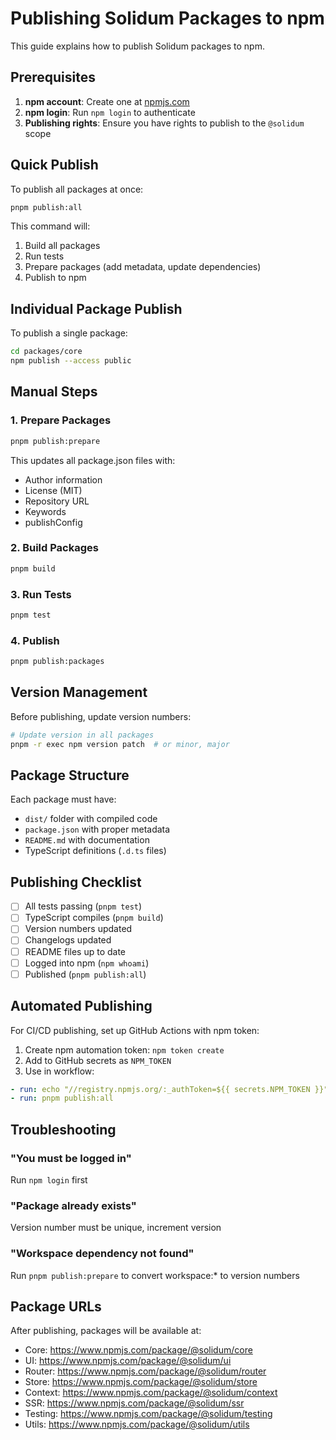 # Publishing Solidum Packages to npm

This guide explains how to publish Solidum packages to npm.

## Prerequisites

1. **npm account**: Create one at [npmjs.com](https://www.npmjs.com)
2. **npm login**: Run `npm login` to authenticate
3. **Publishing rights**: Ensure you have rights to publish to the `@solidum` scope

## Quick Publish

To publish all packages at once:

```bash
pnpm publish:all
```

This command will:
1. Build all packages
2. Run tests
3. Prepare packages (add metadata, update dependencies)
4. Publish to npm

## Individual Package Publish

To publish a single package:

```bash
cd packages/core
npm publish --access public
```

## Manual Steps

### 1. Prepare Packages

```bash
pnpm publish:prepare
```

This updates all package.json files with:
- Author information
- License (MIT)
- Repository URL
- Keywords
- publishConfig

### 2. Build Packages

```bash
pnpm build
```

### 3. Run Tests

```bash
pnpm test
```

### 4. Publish

```bash
pnpm publish:packages
```

## Version Management

Before publishing, update version numbers:

```bash
# Update version in all packages
pnpm -r exec npm version patch  # or minor, major
```

## Package Structure

Each package must have:
- `dist/` folder with compiled code
- `package.json` with proper metadata
- `README.md` with documentation
- TypeScript definitions (`.d.ts` files)

## Publishing Checklist

- [ ] All tests passing (`pnpm test`)
- [ ] TypeScript compiles (`pnpm build`)
- [ ] Version numbers updated
- [ ] Changelogs updated
- [ ] README files up to date
- [ ] Logged into npm (`npm whoami`)
- [ ] Published (`pnpm publish:all`)

## Automated Publishing

For CI/CD publishing, set up GitHub Actions with npm token:

1. Create npm automation token: `npm token create`
2. Add to GitHub secrets as `NPM_TOKEN`
3. Use in workflow:

```yaml
- run: echo "//registry.npmjs.org/:_authToken=${{ secrets.NPM_TOKEN }}" > ~/.npmrc
- run: pnpm publish:all
```

## Troubleshooting

### "You must be logged in"
Run `npm login` first

### "Package already exists"
Version number must be unique, increment version

### "Workspace dependency not found"
Run `pnpm publish:prepare` to convert workspace:* to version numbers

## Package URLs

After publishing, packages will be available at:

- Core: https://www.npmjs.com/package/@solidum/core
- UI: https://www.npmjs.com/package/@solidum/ui
- Router: https://www.npmjs.com/package/@solidum/router
- Store: https://www.npmjs.com/package/@solidum/store
- Context: https://www.npmjs.com/package/@solidum/context
- SSR: https://www.npmjs.com/package/@solidum/ssr
- Testing: https://www.npmjs.com/package/@solidum/testing
- Utils: https://www.npmjs.com/package/@solidum/utils
